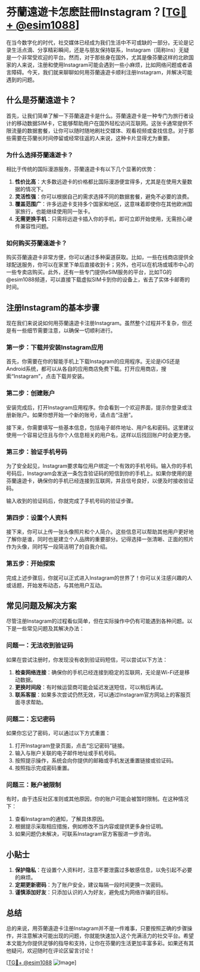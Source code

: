 # 芬蘭遠遊卡怎麽註冊Instagram？[[TG💪+ @esim1088](https://t.me/s/esim1088)]

在当今数字化的时代，社交媒体已经成为我们生活中不可或缺的一部分。无论是记录生活点滴、分享精彩瞬间，还是与朋友保持联系，Instagram（简称Ins）无疑是一个非常受欢迎的平台。然而，对于那些身在国外，尤其是像芬蘭这样的北欧国家的人来说，注册和使用Instagram可能会遇到一些小麻烦，比如网络问题或者语言障碍。今天，我们就来聊聊如何用芬蘭遠遊卡顺利注册Instagram，并解决可能遇到的问题。

## 什么是芬蘭遠遊卡？

首先，让我们简单了解一下芬蘭遠遊卡是什么。芬蘭遠遊卡是一种专门为旅行者设计的移动数据SIM卡，它能够帮助用户在国外轻松访问互联网。这张卡通常提供不限流量的数据套餐，让你可以随时随地刷社交媒体、观看视频或查找信息。对于那些需要在芬蘭长时间停留或经常往返的人来说，这种卡片显得尤为重要。

### 为什么选择芬蘭遠遊卡？

相比于传统的国际漫游服务，芬蘭遠遊卡有以下几个显著的优势：

1. **性价比高**：大多数远遊卡的价格都比国际漫游便宜得多，尤其是在使用大量数据的情况下。
2. **灵活性强**：你可以根据自己的需求选择不同的数据套餐，避免不必要的浪费。
3. **覆盖范围广**：许多远遊卡支持多个国家和地区，这意味着即使你在其他欧洲国家旅行，也能继续使用同一张卡。
4. **无需更换手机**：只需将远遊卡插入你的手机，即可立即开始使用，无需担心硬件兼容性问题。

### 如何购买芬蘭遠遊卡？

购买芬蘭遠遊卡非常方便，你可以通过多种渠道获取。比如，一些在线商店提供全球配送服务，你可以在家里下单后直接收到卡；另外，也可以在机场或城市中心的一些专卖店购买。此外，还有一些专门提供eSIM服务的平台，比如TG的@esim1088频道，可以直接下载虚拟SIM卡到你的设备上，省去了实体卡邮寄的时间。

## 注册Instagram的基本步骤

现在我们来说说如何用芬蘭遠遊卡注册Instagram。虽然整个过程并不复杂，但还是有一些细节需要注意，以确保一切顺利进行。

### 第一步：下载并安装Instagram应用

首先，你需要在你的智能手机上下载Instagram的应用程序。无论是iOS还是Android系统，都可以从各自的应用商店免费下载。打开应用商店，搜索“Instagram”，点击下载并安装。

### 第二步：创建账户

安装完成后，打开Instagram应用程序。你会看到一个欢迎界面，提示你登录或注册新账户。如果你想开始一个新的账号，请点击“注册”。

接下来，你需要填写一些基本信息，包括电子邮件地址、用户名和密码。这里建议使用一个容易记住且与你个人信息相关的用户名，这样以后找回账户时会更方便。

### 第三步：验证手机号码

为了安全起见，Instagram要求每位用户绑定一个有效的手机号码。输入你的手机号码后，Instagram会发送一条包含验证码的短信到你的手机上。如果你使用的是芬蘭遠遊卡，确保你的手机已经连接到互联网，并且信号良好，以便及时接收验证码。

输入收到的验证码后，你就完成了手机号码的验证步骤。

### 第四步：设置个人资料

接下来，你可以上传一张头像照片和个人简介。这些信息可以帮助其他用户更好地了解你是谁，同时也是建立个人品牌的重要部分。记得选择一张清晰、正面的照片作为头像，同时写一段简洁明了的自我介绍。

### 第五步：开始探索

完成上述步骤后，你就可以正式进入Instagram的世界了！你可以关注感兴趣的人或话题，开始发布动态，与其他用户互动。

## 常见问题及解决方案

尽管注册Instagram的过程看似简单，但在实际操作中仍有可能遇到各种问题。以下是一些常见问题及其解决办法：

### 问题一：无法收到验证码

如果在尝试注册时，你发现没有收到验证码短信，可以尝试以下方法：

1. **检查网络连接**：确保你的手机已经连接到稳定的互联网，无论是Wi-Fi还是移动数据。
2. **更换时间段**：有时候运营商可能会延迟发送短信，可以稍后再试。
3. **联系客服**：如果多次尝试仍然无效，可以通过Instagram官方网站上的客服页面寻求帮助。

### 问题二：忘记密码

如果你忘记了密码，可以通过以下方式重置：

1. 打开Instagram登录页面，点击“忘记密码”链接。
2. 输入与账户关联的电子邮件地址或手机号码。
3. 按照提示操作，系统会向你提供的邮箱或手机发送重置链接或验证码。
4. 按照指示完成密码重置。

### 问题三：账户被限制

有时，由于违反社区准则或其他原因，你的账户可能会被暂时限制。在这种情况下：

1. 查看Instagram的通知，了解具体原因。
2. 根据提示采取相应措施，例如修改不当内容或提供更多身份证明。
3. 如果问题仍未解决，可联系Instagram官方客服进一步咨询。

## 小贴士

1. **保护隐私**：在设置个人资料时，注意不要泄露过多敏感信息，以免引起不必要的麻烦。
2. **定期更新密码**：为了账户安全，建议每隔一段时间更换一次密码。
3. **谨慎添加好友**：只添加认识的人为好友，避免成为网络诈骗的目标。

## 总结

总的来说，用芬蘭遠遊卡注册Instagram并不是一件难事，只要按照正确的步骤操作，并注意解决可能出现的问题，你就能快速加入这个充满活力的社交平台。希望本文能为你提供足够的指导和支持，让你在芬蘭的生活更加丰富多彩。如果还有其他疑问，欢迎随时在评论区留言讨论！

[[TG💪+ @esim1088](https://t.me/s/esim1088) ![Image](https://i.postimg.cc/4NQfJmqS/Snipaste-2025-05-13-00-14-12.png)]